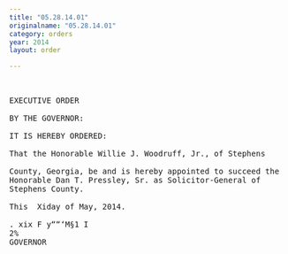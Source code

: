 ```yaml
---
title: "05.28.14.01"
originalname: "05.28.14.01"
category: orders
year: 2014
layout: order

---
```

<pre>
 

EXECUTIVE ORDER

BY THE GOVERNOR:

IT IS HEREBY ORDERED:

That the Honorable Willie J. Woodruff, Jr., of Stephens

County, Georgia, be and is hereby appointed to succeed the
Honorable Dan T. Pressley, Sr. as Solicitor-General of
Stephens County.

This  Xiday of May, 2014.

. xix F y““‘M§1 I
2% 
GOVERNOR

</pre>
